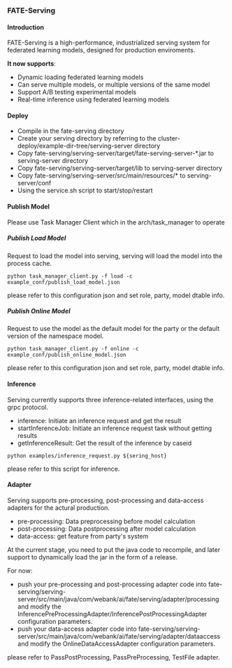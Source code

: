 ### FATE-Serving

#### Introduction

FATE-Serving is a high-performance, industrialized serving system for federated learning models, designed for production enviroments.

**It now supports**:

- Dynamic loading federated learning models
- Can serve multiple models, or multiple versions of the same model
- Support A/B testing experimental models
- Real-time inference using federated learning models

#### Deploy

- Compile in the fate-serving directory
- Create your serving directory by referring to the cluster-deploy/example-dir-tree/serving-server directory
- Copy fate-serving/serving-server/target/fate-serving-server-*.jar to serving-server directory
- Copy fate-serving/serving-server/target/lib to serving-server directory
- Copy fate-serving/serving-server/src/main/resources/* to serving-server/conf
- Using the service.sh script to start/stop/restart

#### Publish Model

Please use Task Manager Client which in the arch/task_manager to operate

##### Publish Load Model

Request to load the model into serving, serving will load the model into the process cache.

```shell
python task_manager_client.py -f load -c example_conf/publish_load_model.json
```

please refer to this configuration json and set role, party, model dtable info.

##### Publish Online Model

Request to use the model as the default model for the party or the default version of the namespace model.

```shell
python task_manager_client.py -f online -c example_conf/publish_online_model.json
```

please refer to this configuration json and set role, party, model dtable info.

#### Inference

Serving currently supports three inference-related interfaces, using the grpc protocol.

- inference: Initiate an inference request and get the result
- startInferenceJob: Initiate an inference request task without getting results
- getInferenceResult: Get the result of the inference by caseid

```shell
python examples/inference_request.py ${sering_host}
```

please refer to this script for inference.

#### Adapter

Serving supports pre-processing, post-processing and data-access adapters for the actural production.

- pre-processing: Data preprocessing before model calculation
- post-processing: Data postprocessing after model calculation
- data-access: get feature from party's system

At the current stage, you need to put the java code to recompile, and later support to dynamically load the jar in the form of a release.

For now:

- push your pre-processing and post-processing adapter code into fate-serving/serving-server/src/main/java/com/webank/ai/fate/serving/adapter/processing and modify the InferencePreProcessingAdapter/InferencePostProcessingAdapter configuration parameters.
- push your data-access adapter code into fate-serving/serving-server/src/main/java/com/webank/ai/fate/serving/adapter/dataaccess and modify the OnlineDataAccessAdapter configuration parameters.

please refer to PassPostProcessing, PassPreProcessing, TestFile adapter.
